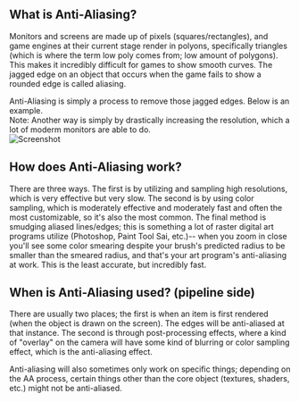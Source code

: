 ## What is Anti-Aliasing?
Monitors and screens are made up of pixels (squares/rectangles), and game engines at their current stage render in polyons, specifically triangles (which is where the term low poly comes from; low amount of polygons). This makes it incredibly difficult for games to show smooth curves. The jagged edge on an object that occurs when the game fails to show a rounded edge is called aliasing.

Anti-Aliasing is simply a process to remove those jagged edges. Below is an example.<br>
Note: Another way is simply by drastically increasing the resolution, which a lot of moderm monitors are able to do.<br>
![Screenshot](https://github.com/uclaacm/studio-creative-tutorials-f21/blob/main/Post%20Processing/Screenshots/AntiAliasing.png)<br>

## How does Anti-Aliasing work?
There are three ways. The first is by utilizing and sampling high resolutions, which is very effective but very slow. The second is by using color sampling, which is moderately effective and moderately fast and often the most customizable, so it's also the most common. The final method is smudging aliased lines/edges; this is something a lot of raster digital art programs utilize (Photoshop, Paint Tool Sai, etc.)-- when you zoom in close you'll see some color smearing despite your brush's predicted radius to be smaller than the smeared radius, and that's your art program's anti-aliasing at work. This is the least accurate, but incredibly fast.

## When is Anti-Aliasing used? (pipeline side)
There are usually two places; the first is when an item is first rendered (when the object is drawn on the screen). The edges will be anti-aliased at that instance. The second is through post-processing effects, where a kind of "overlay" on the camera will have some kind of blurring or color sampling effect, which is the anti-aliasing effect.

Anti-aliasing will also sometimes only work on specific things; depending on the AA process, certain things other than the core object (textures, shaders, etc.) might not be anti-aliased.
